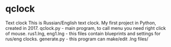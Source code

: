 # qclock
 Text clock
This is Russian/English text clock. My first project in Python, created in 2017.
qclock.py - main program, to call menu you need right click of mouse.
rus1.lng, eng1.lng - this files contain blueprints and settings for rus/eng clocks.
generate.py - this program can make/edit .lng files/